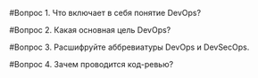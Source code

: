 #Вопрос 1. Что включает в себя понятие DevOps?

#Вопрос 2. Какая основная цель DevOps?

#Вопрос 3. Расшифруйте аббревиатуры DevOps и DevSecOps.

#Вопрос 4. Зачем проводится код-ревью?
